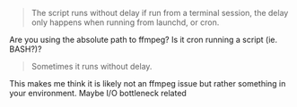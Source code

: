 > The script runs without delay if run from a terminal session, the delay only happens when running from launchd, or cron. 

Are you using the absolute path to ffmpeg? Is it cron running a script (ie. BASH?)?

> Sometimes it runs without delay. 

This makes me think it is likely not an ffmpeg issue but rather something in your environment. Maybe I/O bottleneck related
